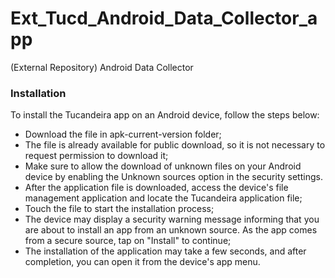 # Ext_Tucd_Android_Data_Collector_app
(External Repository) Android Data Collector

### Installation

To install the Tucandeira app on an Android device, follow the steps below:
* Download the file in apk-current-version folder;
* The file is already available for public download, so it is not necessary to request permission to
 download it;
* Make sure to allow the download of unknown files on your Android device by enabling the Unknown
sources option in the security settings.
* After the application file is downloaded, access the device&#39;s file management application and locate
the Tucandeira application file;
* Touch the file to start the installation process;
* The device may display a security warning message informing that you are about to install an app from
an unknown source. As the app comes from a secure source, tap on &quot;Install&quot; to continue;
* The installation of the application may take a few seconds, and after completion, you can open it from
the device&#39;s app menu.
